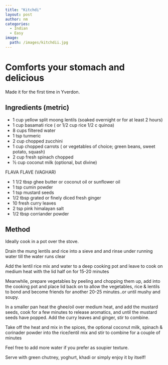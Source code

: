 ```yaml
---
title: "Kitchdi"
layout: post
author: nm
categories:
  - Indian
  - Easy
image:
  path: /images/kitchdii.jpg
---
```

# Comforts your stomach and delicious

Made it for the first time in Yverdon.

## Ingredients (metric)
- 1 cup yellow split moong lentils (soaked overnight or for at least 2 hours)
- 1 cup basamati rice ( or 1/2 cup rice 1/2 c quinoa) 
- 8 cups filtered water
- 1 tsp turmeric 
- 2 cup chopped zucchini 
- 1 cup chopped carrots ( or vegetables of choice; green beans, sweet potato, squash)
- 2 cup fresh spinach chopped 
- ½ cup coconut milk (optional, but divine)

FLAVA FLAVE (VAGHAR)

- 1 1/2 tbsp ghee butter or coconut oil or sunflower oil 
- 1 tsp cumin powder 
- 1 tsp  mustard seeds
- 1/2 tbsp grated or finely diced fresh ginger 
- 10 fresh curry leaves 
- 2 tsp pink himalayan salt 
- 1/2 tbsp corriander powder 

## Method

Ideally cook in a pot over the stove. 

Drain the mung lentils and rice into a sieve and and rinse under running water till the water runs clear

Add the lentil rice mix and water to a deep cooking pot and leave to cook on medium heat with the lid half on for 15-20 minutes

Meanwhile, prepare vegetables by peeling and chopping them up, add into the cooking pot and place lid back on to allow the vegetables, rice & lentils to bond and become friends for another 20-25 minutes..or until mushy and soupy.

In a smaller pan heat the ghee/oil over medium heat, and add the mustard seeds, cook for a few minutes to release aromatics, and until the mustard seeds have popped. Add the curry leaves and ginger,  stir to combine.

Take off the heat and mix in the spices, the optional coconut milk, spinach & corinader powder into the rice/lentil mix and stir to combine for a couple of minutes  

Feel free to add more water if you prefer as soupier texture.

Serve with green chutney, yoghurt, khadi or simply enjoy it by itself!
